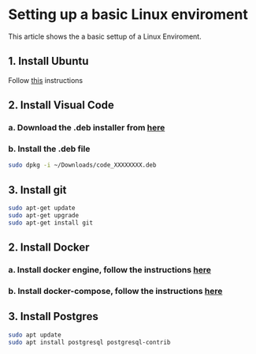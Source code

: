 # Setting up a basic Linux enviroment


This article shows the a basic settup of a Linux Enviroment.

<!--more-->
## 1. Install Ubuntu
Follow [this](https://ubuntu.com/tutorials/install-ubuntu-desktop#1-overview) instructions
## 2. Install Visual Code
### a. Download the .deb installer from [here](https://code.visualstudio.com/)
### b. Install the .deb file    

```bash
sudo dpkg -i ~/Downloads/code_XXXXXXXX.deb
```
## 3. Install git

```bash
sudo apt-get update
sudo apt-get upgrade
sudo apt-get install git
```

## 2. Install Docker
### a. Install docker engine, follow the instructions [here](https://docs.docker.com/engine/install)
### b. Install docker-compose, follow the instructions [here](https://docs.docker.com/compose/install/)

## 3. Install Postgres

```bash
sudo apt update
sudo apt install postgresql postgresql-contrib
```


